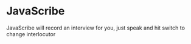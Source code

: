 # JavaScribe
JavaScribe will record an interview for you, just speak and hit switch to change interlocutor
